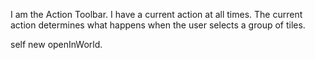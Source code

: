 I am the Action Toolbar.
I have a current action at all times.
The current action determines what happens when the user selects a group of tiles.

self new openInWorld.